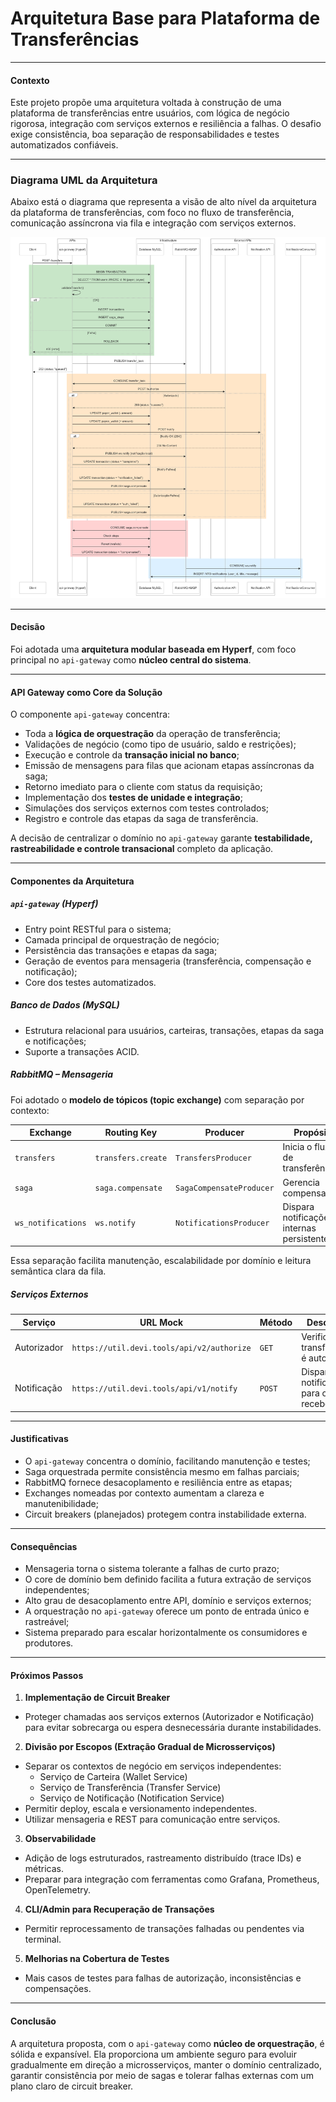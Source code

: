 # Arquitetura Base para Plataforma de Transferências

---

#### Contexto

Este projeto propõe uma arquitetura voltada à construção de uma plataforma de transferências entre usuários, com lógica
de negócio rigorosa, integração com serviços externos e resiliência a falhas. O desafio exige consistência, boa
separação de responsabilidades e testes automatizados confiáveis.

---

### Diagrama UML da Arquitetura

Abaixo está o diagrama que representa a visão de alto nível da arquitetura da plataforma de transferências, com foco no
fluxo de transferência, comunicação assíncrona via fila e integração com serviços externos.

![UML da arquitetura](project-architecture.png)

---

#### Decisão

Foi adotada uma **arquitetura modular baseada em Hyperf**, com foco principal no `api-gateway` como **núcleo central do
sistema**.

---

#### API Gateway como Core da Solução

O componente `api-gateway` concentra:

- Toda a **lógica de orquestração** da operação de transferência;
- Validações de negócio (como tipo de usuário, saldo e restrições);
- Execução e controle da **transação inicial no banco**;
- Emissão de mensagens para filas que acionam etapas assíncronas da saga;
- Retorno imediato para o cliente com status da requisição;
- Implementação dos **testes de unidade e integração**;
- Simulações dos serviços externos com testes controlados;
- Registro e controle das etapas da saga de transferência.

A decisão de centralizar o domínio no `api-gateway` garante **testabilidade, rastreabilidade e controle transacional**
completo da aplicação.

---

#### Componentes da Arquitetura

##### `api-gateway` (Hyperf)

- Entry point RESTful para o sistema;
- Camada principal de orquestração de negócio;
- Persistência das transações e etapas da saga;
- Geração de eventos para mensageria (transferência, compensação e notificação);
- Core dos testes automatizados.

##### Banco de Dados (MySQL)

- Estrutura relacional para usuários, carteiras, transações, etapas da saga e notificações;
- Suporte a transações ACID.

##### RabbitMQ – Mensageria

Foi adotado o **modelo de tópicos (topic exchange)** com separação por contexto:

| Exchange           | Routing Key        | Producer                 | Propósito                                  |
|--------------------|--------------------|--------------------------|--------------------------------------------|
| `transfers`        | `transfers.create` | `TransfersProducer`      | Inicia o fluxo de transferência            |
| `saga`             | `saga.compensate`  | `SagaCompensateProducer` | Gerencia compensações                      |
| `ws_notifications` | `ws.notify`        | `NotificationsProducer`  | Dispara notificações internas persistentes |

Essa separação facilita manutenção, escalabilidade por domínio e leitura semântica clara da fila.

##### Serviços Externos

| Serviço     | URL Mock                                   | Método | Descrição                                |
|-------------|--------------------------------------------|--------|------------------------------------------|
| Autorizador | `https://util.devi.tools/api/v2/authorize` | `GET`  | Verifica se a transferência é autorizada |
| Notificação | `https://util.devi.tools/api/v1/notify`    | `POST` | Dispara notificação para o recebedor     |

---

#### Justificativas

- O `api-gateway` concentra o domínio, facilitando manutenção e testes;
- Saga orquestrada permite consistência mesmo em falhas parciais;
- RabbitMQ fornece desacoplamento e resiliência entre as etapas;
- Exchanges nomeadas por contexto aumentam a clareza e manutenibilidade;
- Circuit breakers (planejados) protegem contra instabilidade externa.

---

#### Consequências

- Mensageria torna o sistema tolerante a falhas de curto prazo;
- O core de domínio bem definido facilita a futura extração de serviços independentes;
- Alto grau de desacoplamento entre API, domínio e serviços externos;
- A orquestração no `api-gateway` oferece um ponto de entrada único e rastreável;
- Sistema preparado para escalar horizontalmente os consumidores e produtores.

---

#### Próximos Passos

1. **Implementação de Circuit Breaker**

- Proteger chamadas aos serviços externos (Autorizador e Notificação) para evitar sobrecarga ou espera desnecessária
  durante instabilidades.

2. **Divisão por Escopos (Extração Gradual de Microsserviços)**

- Separar os contextos de negócio em serviços independentes:
    - Serviço de Carteira (Wallet Service)
    - Serviço de Transferência (Transfer Service)
    - Serviço de Notificação (Notification Service)
- Permitir deploy, escala e versionamento independentes.
- Utilizar mensageria e REST para comunicação entre serviços.

3. **Observabilidade**

- Adição de logs estruturados, rastreamento distribuído (trace IDs) e métricas.
- Preparar para integração com ferramentas como Grafana, Prometheus, OpenTelemetry.

4. **CLI/Admin para Recuperação de Transações**

- Permitir reprocessamento de transações falhadas ou pendentes via terminal.

5. **Melhorias na Cobertura de Testes**

- Mais casos de testes para falhas de autorização, inconsistências e compensações.

---

#### Conclusão

A arquitetura proposta, com o `api-gateway` como **núcleo de orquestração**, é sólida e expansível. Ela proporciona um
ambiente seguro para evoluir gradualmente em direção a microsserviços, manter o domínio centralizado, garantir
consistência por meio de sagas e tolerar falhas externas com um plano claro de circuit breaker.
